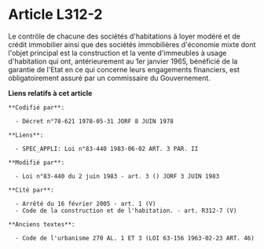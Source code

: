 # Article L312-2

Le contrôle de chacune des sociétés d'habitations à loyer modéré et de crédit immobilier ainsi que des sociétés immobilières
d'économie mixte dont l'objet principal est la construction et la vente d'immeubles à usage d'habitation qui ont,
antérieurement au 1er janvier 1965, bénéficié de la garantie de l'Etat en ce qui concerne leurs engagements financiers, est
obligatoirement assuré par un commissaire du Gouvernement.

**Liens relatifs à cet article**

	**Codifié par**:

	  - Décret n°78-621 1978-05-31 JORF 8 JUIN 1978

	**Liens**:

	  - SPEC_APPLI: Loi n°83-440 1983-06-02 ART. 3 PAR. II

	**Modifié par**:

	  - Loi n°83-440 du 2 juin 1983 - art. 3 () JORF 3 JUIN 1983

	**Cité par**:

	  - Arrêté du 16 février 2005 - art. 1 (V)
	  - Code de la construction et de l'habitation. - art. R312-7 (V)

	**Anciens textes**:

	  - Code de l'urbanisme 270 AL. 1 ET 3 (LOI 63-156 1963-02-23 ART. 46)

